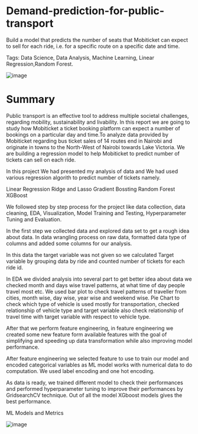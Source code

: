 # Demand-prediction-for-public-transport

Build a model that predicts the number of seats that Mobiticket can expect to sell for each ride, i.e. for a specific route on a specific date and time.

Tags: Data Science, Data Analysis, Machine Learning, Linear Regression,Random Forest.

![image](https://user-images.githubusercontent.com/105973170/190310316-40ffaf59-0be8-4e1d-b991-8298e36d24bf.png)

# Summary

Public transport is an effective tool to address multiple societal challenges, regarding mobility, sustainability and livability. In this report we are going to study how Mobiticket a ticket booking platform can expect a number of bookings on a particular day and time.To analyze data provided by Mobiticket  regarding bus ticket sales of 14 routes end in Nairobi and originate in towns to the North-West of Nairobi towards Lake Victoria. We are building a regression model to help Mobiticket to predict number of tickets can sell on each ride.

In this project We had presented my analysis of data and We had used various regression algorith to predict number of tickets namely.

Linear Regression
Ridge and Lasso
Gradient Bossting
Random Forest
XGBoost

We followed step by step process for the project like data collection, data cleaning, EDA, Visualization, Model Training and Testing, Hyperparameter Tuning and Evaluation.

In the first step we collected data and explored data set to get a rough idea about data. In data wrangling process on raw data, formatted data type of columns and added some columns for our analysis.

In this data the target variable was not given so we calculated Target variable by grouping data by ride and counted number of tickets for each ride id.

In EDA we divided analysis into several part to get better idea about data we checked month and days wise travel patterns, at what time of day people travel most etc. We used bar plot to check travel patterns of traveller from cities, month wise, day wise, year wise and weekend wise. Pie Chart to check which type of vehicle is used mostly for transportation, checked relationship of vehicle type and target variable also check relationship of travel time with target variable with respect to vehicle type.

After that we perform feature engineering, in feature engineering we created some new feature form available features with the goal of simplifying and speeding up data transformation while also improving model performance.

After feature engineering we selected feature to use to train our model and encoded categorical variables as ML model works with numerical data to do computation. We used label encoding and one hot encoding.

As data is ready, we trained different model to check their performances and performed hyperparameter tuning to improve their performances by GridsearchCV technique. Out of all the model XGboost models gives the best performance.

ML Models and Metrics

![image](https://user-images.githubusercontent.com/105973170/190311554-7d2082cf-0752-4115-a49a-90432557e6b3.png)


